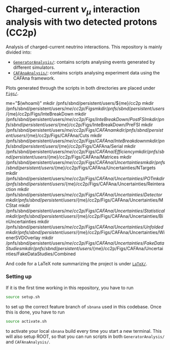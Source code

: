 # Charged-current $\nu_\mu$ interaction analysis with two detected protons (CC2p)

Analysis of charged-current neutrino interactions. This repository is mainly divided into:

- [`GeneratorAnalysis/`](https://github.com/afropapp13/CC1muAnalysis/tree/main/GeneratorAnalysis): contains scripts analysing events generated by different simulators.
- [`CAFAnaAnalysis/`](https://github.com/afropapp13/CC1muAnalysis/tree/main/CAFAnaAnalysis): contains scripts analysing experiment data using the CAFAna framework.

Plots generated through the scripts in both directories are placed under [`Figs/`](https://github.com/afropapp13/CC1muAnalysis/tree/main/Figs). 

me="$(whoami)"
mkdir /pnfs/sbnd/persistent/users/${me}/cc2p
mkdir /pnfs/sbnd/persistent/users/${me}/cc2p/Figs
mkdir /pnfs/sbnd/persistent/users/${me}/cc2p/Figs/InteBreakDown
mkdir /pnfs/sbnd/persistent/users/${me}/cc2p/Figs/InteBreakDown/PostFSI
mkdir /pnfs/sbnd/persistent/users/${me}/cc2p/Figs/InteBreakDown/PreFSI
mkdir /pnfs/sbnd/persistent/users/${me}/cc2p/Figs/CAFAna
mkdir /pnfs/sbnd/persistent/users/${me}/cc2p/Figs/CAFAna/Cuts
mkdir /pnfs/sbnd/persistent/users/${me}/cc2p/Figs/CAFAna/InteBreakdown
mkdir /pnfs/sbnd/persistent/users/${me}/cc2p/Figs/CAFAna/Serial
mkdir /pnfs/sbnd/persistent/users/${me}/cc2p/Figs/CAFAna/Efficiency
mkdir /pnfs/sbnd/persistent/users/${me}/cc2p/Figs/CAFAna/Matrices
mkdir /pnfs/sbnd/persistent/users/${me}/cc2p/Figs/CAFAna/Uncertainties
mkdir /pnfs/sbnd/persistent/users/${me}/cc2p/Figs/CAFAna/Uncertainties/NTargets
mkdir /pnfs/sbnd/persistent/users/${me}/cc2p/Figs/CAFAna/Uncertainties/POT
mkdir /pnfs/sbnd/persistent/users/${me}/cc2p/Figs/CAFAna/Uncertainties/Reinteraction
mkdir /pnfs/sbnd/persistent/users/${me}/cc2p/Figs/CAFAna/Uncertainties/Detector
mkdir /pnfs/sbnd/persistent/users/${me}/cc2p/Figs/CAFAna/Uncertainties/MCStat
mkdir /pnfs/sbnd/persistent/users/${me}/cc2p/Figs/CAFAna/Uncertainties/Statistical
mkdir /pnfs/sbnd/persistent/users/${me}/cc2p/Figs/CAFAna/Uncertainties/BinUncertainties
mkdir /pnfs/sbnd/persistent/users/${me}/cc2p/Figs/CAFAna/Uncertainties/Unfolded
mkdir /pnfs/sbnd/persistent/users/${me}/cc2p/Figs/CAFAna/Uncertainties/WienerSVDOverlay
mkdir /pnfs/sbnd/persistent/users/${me}/cc2p/Figs/CAFAna/Uncertainties/FakeDataStudies
mkdir /pnfs/sbnd/persistent/users/${me}/cc2p/Figs/CAFAna/Uncertainties/FakeDataStudies/Combined


And code for a LaTeX note summarizing the project is under [`LaTeX/`](https://github.com/afropapp13/CC1muAnalysis/tree/main/LaTeX).

### Setting up

If it is the first time working in this repository, you have to run

```bash
source setup.sh
```

to set up the correct feature branch of `sbnana` used in this codebase. Once this is done, you have to run

```bash
source activate.sh
```

to activate your local `sbnana` build every time you start a new terminal. This will also setup ROOT, so that you can run scripts in both `GeneratorAnalysis/` and `CAFAnaAnalysis/`. 
